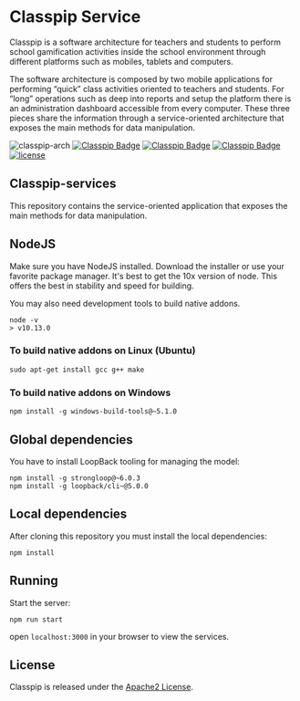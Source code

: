 # Classpip Service
Classpip is a software architecture for teachers and students to perform school gamification activities inside the school environment through different platforms such as mobiles, tablets and computers.

The software architecture is composed by two mobile applications for performing “quick” class activities oriented to teachers and students. For “long” operations such as deep into reports and setup the platform there is an administration dashboard accessible from every computer. These three pieces share the information through a service-oriented architecture that exposes the main methods for data manipulation.

![classpip-arch](https://github.com/classpip/classpip/raw/master/images/project-architecture.png)
[![Classpip Badge](https://img.shields.io/badge/classpip-dashboard-brightgreen.svg)](https://github.com/rocmeseguer/classpip-dashboard)
[![Classpip Badge](https://img.shields.io/badge/classpip-mobile-brightgreen.svg)](https://github.com/rocmeseguer/classpip-mobile)
[![Classpip Badge](https://img.shields.io/badge/classpip-services-brightgreen.svg)](https://github.com/rocmeseguer/classpip-services)
[![license](https://img.shields.io/badge/license-Apache%202.0-blue.svg)](https://github.com/classpip/classpip/blob/master/LICENSE)

## Classpip-services
This repository contains the service-oriented application that exposes the main methods for data manipulation.

## NodeJS

Make sure you have NodeJS installed. Download the installer or use your favorite package manager. It's best to get the 10x version of node. This offers the best in stability and speed for building.

You may also need development tools to build native addons.

```
node -v
> v10.13.0
```

### To build native addons on Linux (Ubuntu)

```
sudo apt-get install gcc g++ make
```

### To build native addons on Windows

```
npm install -g windows-build-tools@~5.1.0
```

## Global dependencies

You have to install LoopBack tooling for managing the model:

```
npm install -g strongloop@~6.0.3
npm install -g loopback/cli~@5.0.0
```

## Local dependencies

After cloning this repository you must install the local dependencies:

```
npm install
```

## Running
Start the server: 
```
npm run start
```
open `localhost:3000` in your browser to view the services.

## License

Classpip is released under the [Apache2 License](https://github.com/classpip/classpip-mobile/blob/master/LICENSE).
